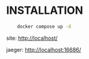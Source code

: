 # INSTALLATION

```sh
    docker compose up -d
```

site: [http://localhost/](http://localhost/)

jaeger: [http://localhost:16686/](http://localhost:16686/)
